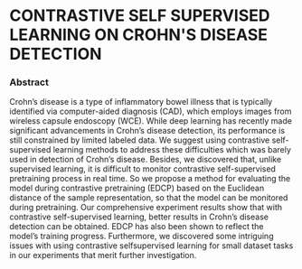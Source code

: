 # CONTRASTIVE SELF SUPERVISED LEARNING ON CROHN'S DISEASE DETECTION
### Abstract
Crohn’s disease is a type of inflammatory bowel
illness that is typically identified via computer-aided diagnosis
(CAD), which employs images from wireless capsule endoscopy
(WCE). While deep learning has recently made significant advancements in Crohn’s disease detection, its performance is still
constrained by limited labeled data. We suggest using contrastive
self-supervised learning methods to address these difficulties
which was barely used in detection of Crohn’s disease. Besides,
we discovered that, unlike supervised learning, it is difficult to
monitor contrastive self-supervised pretraining process in real
time. So we propose a method for evaluating the model during
contrastive pretraining (EDCP) based on the Euclidean distance
of the sample representation, so that the model can be monitored
during pretraining. Our comprehensive experiment results show
that with contrastive self-supervised learning, better results in
Crohn’s disease detection can be obtained. EDCP has also been
shown to reflect the model’s training progress. Furthermore, we
discovered some intriguing issues with using contrastive selfsupervised learning for small dataset tasks in our experiments
that merit further investigation.


